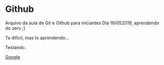 # Github 

Arquivo da aula de Git e Github para iniciantes
Dia 19/052019, aprendendo do zero ;)

Ta dificil, mas to aprendendo...


Testando.

[Google](www.google.com.br)

